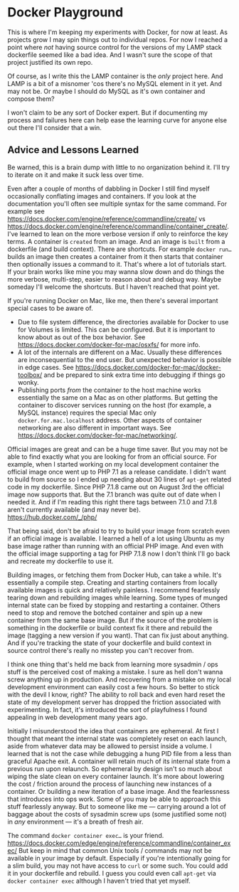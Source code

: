 # Docker Playground
This is where I'm keeping my experiments with Docker, for now at least. As projects grow I may spin things out to individual repos. For now I reached a point where _not_ having source control for the versions of my LAMP stack dockerfile seemed like a bad idea. And I wasn't sure the scope of that project justified its own repo.

Of course, as I write this the LAMP container is the *only* project here. And LAMP is a bit of a misnomer 'cos there's no MySQL element in it yet. And may not be. Or maybe I should do MySQL as it's own container and compose them?

I won't claim to be any sort of Docker expert. But if documenting my process and failures here can help ease the learning curve for anyone else out there I'll consider that a win. 

## Advice and Lessons Learned
Be warned, this is a brain dump with little to no organization behind it. I'll try to iterate on it and make it suck less over time.

Even after a couple of months of dabbling in Docker I still find myself occasionally conflating images and containers. If you look at the documentation you'll often see multiple syntax for the same command. For example see https://docs.docker.com/engine/reference/commandline/create/ vs https://docs.docker.com/engine/reference/commandline/container_create/. I've learned to lean on the more verbose version if only to reinforce the key terms. A container is `created` from an image. And an image is `built` from a dockerfile (and build context). There are shortcuts. For example `docker run…` builds an image then creates a container from it then starts that container then optionally issues a command to it. That's where a lot of tutorials start. If your brain works like mine you may wanna slow down and do things the more verbose, multi-step, easier to reason about and debug way. Maybe someday I'll welcome the shortcuts. But I haven't reached that point yet.

 If you're running Docker on Mac, like me, then there's several important special cases to be aware of. 

 * Due to file system difference, the directories available for Docker to use for Volumes is limited. This can be configured. But it is important to know about as out of the box behavior. See https://docs.docker.com/docker-for-mac/osxfs/ for more info.
 * A lot of the internals are different on a Mac. Usually these differences are inconsequential to the end user. But unexpected behavior is possible in edge cases. See https://docs.docker.com/docker-for-mac/docker-toolbox/ and be prepared to sink extra time into debugging if things go wonky.
 * Publishing ports *from* the container _to_ the host machine works essentially the same on a Mac as on other platforms. But getting the container to discover services running on the host (for example, a MySQL instance) requires the special Mac only `docker.for.mac.localhost` address. Other aspects of container networking are also different in important ways. See https://docs.docker.com/docker-for-mac/networking/.

 Official images are great and can be a huge time saver. But you may not be able to find exactly what you are looking for from an official source. For example, when I started working on my local development container the official image once went up to PHP 7.1 as a release candidate. I didn't want to build from source so I ended up needing about 30 lines of `apt-get` related code in my dockerfile. Since PHP 7.1.8 came out on August 3rd the official image now supports that. But the 7.1 branch was quite out of date when I needed it. And if I'm reading this right there tags between 7.1.0 and 7.1.8 aren't currently available (and may never be). https://hub.docker.com/_/php/ 

 That being said, don't be afraid to try to build your image from scratch even if an official image is available. I learned a hell of a lot using Ubuntu as my base image rather than running with an official PHP image. And even with the official image supporting a tag for PHP 7.1.8 now I don't think I'll go back and recreate my dockerfile to use it. 

 Building images, or fetching them from Docker Hub, can take a while. It's essentially a compile step. Creating and starting containers from locally available images is quick and relatively painless. I recommend fearlessly tearing down and rebuilding images while learning. Some types of munged internal state can be fixed by stopping and restarting a container. Others need to stop and remove the botched container and spin up a new container from the same base image. But if the source of the problem is something in the dockerfile or build context fix it there and rebuild the image (tagging a new version if you want). That can fix just about anything. And if you're tracking the state of your dockerfile and build context in source control there's really no misstep you can't recover from. 

 I think one thing that's held me back from learning more sysadmin / ops stuff is the perceived cost of making a mistake. I sure as hell don't wanna screw anything up in production. And recovering from a mistake on my local development environment can easily cost a few hours. So better to stick with the devil I know, right? The ability to roll back and even hard reset the state of my development server has dropped the friction associated with experimenting. In fact, it's introduced the sort of playfulness I found appealing in web development many years ago. 

 Initially I misunderstood the idea that containers are ephemeral. At first I thought that meant the internal state was completely reset on each launch, aside from whatever data may be allowed to persist inside a volume. I learned that is not the case while debugging a hung PID file from a less than graceful Apache exit. A container will retain much of its internal state from a previous run upon relaunch. So ephemeral by design isn't so much about wiping the slate clean on every container launch. It's more about lowering the cost / friction around the process of launching new instances of a container. Or building a new iteration of a base image. And the fearlessness that introduces into ops work. Some of you may be able to approach this stuff fearlessly anyway. But to someone like me — carrying around a lot of baggage about the costs of sysadmin screw ups (some justified some not) in _any_ environment — it's a breath of fresh air. 

The command `docker container exec…` is your friend. https://docs.docker.com/edge/engine/reference/commandline/container_exec/ But keep in mind that common Unix tools / commands may not be available in your image by default. Especially if you're intentionally going for a slim build, you may not have access to `curl` or some such. You could add it in your dockerfile and rebuild. I guess you could even call `apt-get` via `docker container exec` although I haven't tried that yet myself. 